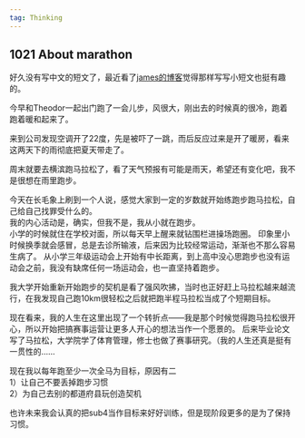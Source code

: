 ```yaml
---
tag: Thinking
---
```


## 1021 About marathon

好久没有写中文的短文了，最近看了[james的博客](https://jamesg.blog/2025/10/19/waiting)觉得那样写写小短文也挺有趣的。

今早和Theodor一起出门跑了一会儿步，风很大，刚出去的时候真的很冷，跑着跑着暖和起来了。

来到公司发现空调开了22度，先是被吓了一跳，而后反应过来是开了暖房，看来这两天下的雨彻底把夏天带走了。

周末就要去横滨跑马拉松了，看了天气预报有可能是雨天，希望还有变化吧，我不是很想在雨里跑步。 

今天在长毛象上刷到一个人说，感觉大家到一定的岁数就开始练跑步跑马拉松，自己给自己找罪受什么的。  
我的内心活动是，确实，但我不是，我从小就在跑步。  
小学的时候就住在学校对面，所以每天早上醒来就钻围栏进操场跑圈。 
印象里小时候换季就会感冒，总是去诊所输液，后来因为比较经常运动，渐渐也不那么容易生病了。 
从小学三年级运动会上开始有中长距离，到上高中没心思跑步也没有运动会之前，我没有缺席任何一场运动会，也一直坚持着跑步。

我大学开始重新开始跑步的契机是看了强风吹拂，当时也正好赶上马拉松越来越流行，在我发现自己跑10km很轻松之后就把跑半程马拉松当成了个短期目标。  

现在看来，我的人生在这里出现了一个转折点——我是那个时候觉得跑马拉松很开心，所以开始把搞赛事运营让更多人开心的想法当作一个愿景的。
后来毕业论文写了马拉松，大学院学了体育管理，修士也做了赛事研究。（我的人生还真是挺有一贯性的……

现在我以每年跑至少一次全马为目标，原因有二  
1）让自己不要丢掉跑步习惯  
2）为自己去别的都道府县玩创造契机  

也许未来我会认真的把sub4当作目标来好好训练，但是现阶段更多的是为了保持习惯。

